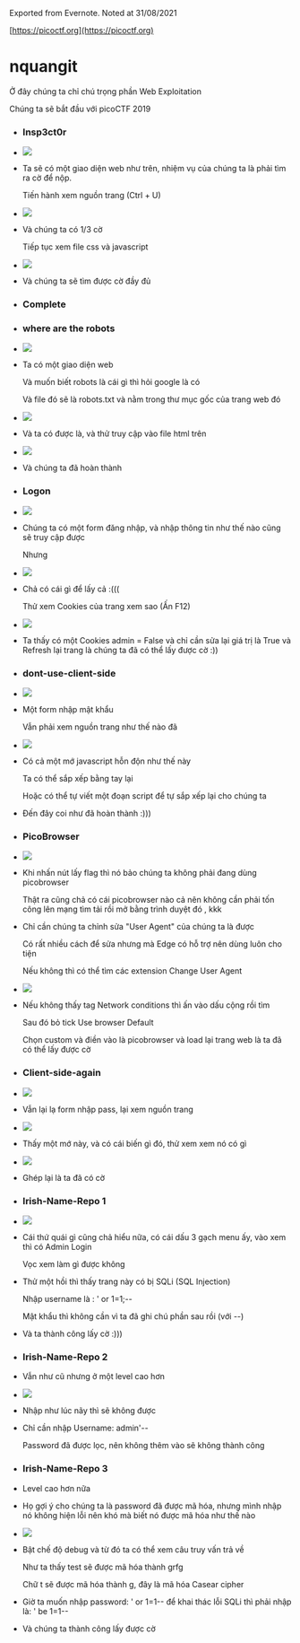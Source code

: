 Exported from Evernote.
Noted at 31/08/2021

[https://picoctf.org](https://picoctf.org)

# nquangit

Ở đây chúng ta chỉ chú trọng phần Web Exploitation

Chúng ta sẽ bắt đầu với picoCTF 2019

- ### Insp3ct0r
    

- ![](https://public.www.evernote.com/resources/s517/19b05475-9bf7-2d56-ff9f-637eab877495)
- Ta sẽ có một giao diện web như trên, nhiệm vụ của chúng ta là phải tìm ra cờ để nộp.
    
    Tiến hành xem nguồn trang (Ctrl + U)
    
- ![](https://public.www.evernote.com/resources/s517/f2b44248-d421-e152-e736-c5363db8b704)
- Và chúng ta có 1/3 cờ
    
    Tiếp tục xem file css và javascript
    
- ![](https://public.www.evernote.com/resources/s517/6ade4881-c7f8-9f3f-a60c-d858075e65a1)
- Và chúng ta sẽ tìm được cờ đầy đủ
    
- ### Complete
    

  

- ### where are the robots
    

- ![](https://public.www.evernote.com/resources/s517/1a2725c7-d404-cc28-9a2c-d042827bc51a)
- Ta có một giao diện web
    
    Và muốn biết robots là cái gì thì hỏi google là có
    
    Và file đó sẽ là robots.txt và nằm trong thư mục gốc của trang web đó
    
- ![](https://public.www.evernote.com/resources/s517/3a7fbe21-ecec-8f3f-f478-1c3a4a4fe3fd)
- Và ta có được là, và thử truy cập vào file html trên
    
- ![](https://public.www.evernote.com/resources/s517/73b7e38b-0088-3391-3630-d4737f170adc)
- Và chúng ta đã hoàn thành
    

- ### Logon
    

- ![](https://public.www.evernote.com/resources/s517/dd6252f9-70ab-c61a-e91c-7b5ebc38e40c)
- Chúng ta có một form đăng nhập, và nhập thông tin như thế nào cũng sẽ truy cập được
    
    Nhưng
    
- ![](https://public.www.evernote.com/resources/s517/65d87fb5-b846-28ee-4200-9c1a517bc4e6)
- Chả có cái gì để lấy cả :(((
    
    Thử xem Cookies của trang xem sao (Ấn F12)
    
- ![](https://public.www.evernote.com/resources/s517/0fb69fda-a9b9-3f1e-8007-2038cfc76a63)
- Ta thấy có một Cookies admin = False và chỉ cần sửa lại giá trị là True và Refresh lại trang là chúng ta đã có thể lấy được cờ :))
    

  

- ### dont-use-client-side
    

- ![](https://public.www.evernote.com/resources/s517/230885bf-c65a-8ecd-f73a-e897ac239001)
- Một form nhập mật khẩu
    
    Vẫn phải xem nguồn trang như thế nào đã
    
- ![](https://public.www.evernote.com/resources/s517/fe32c298-33b7-5864-14f7-f48a1d77308b)
- Có cả một mớ javascript hỗn độn như thế này
    
    Ta có thể sắp xếp bằng tay lại
    
    Hoặc có thể tự viết một đoạn script để tự sắp xếp lại cho chúng ta
    
- Đến đây coi như đã hoàn thành :)))
    

- ### PicoBrowser
    

- ![](https://public.www.evernote.com/resources/s517/463c04df-64dc-3776-b81d-e9c084cebea9)
- Khi nhấn nút lấy flag thì nó bảo chúng ta không phải đang dùng picobrowser
    
    Thật ra cũng chả có cái picobrowser nào cả nên không cần phải tốn công lên mạng tìm tải rồi mở bằng trình duyệt đó , kkk
    
- Chỉ cần chúng ta chỉnh sửa "User Agent" của chúng ta là được
    
    Có rất nhiều cách để sửa nhưng mà Edge có hỗ trợ nên dùng luôn cho tiện
    
    Nếu không thì có thể tìm các extension Change User Agent
    
- ![](https://public.www.evernote.com/resources/s517/a895bd38-1aa3-4d29-07bb-683e13448f97)
- Nếu không thấy tag Network conditions thì ấn vào dấu cộng rồi tìm
    
    Sau đó bỏ tick Use browser Default
    
    Chọn custom và điền vào là picobrowser và load lại trang web là ta đã có thể lấy được cờ
    

- ### Client-side-again
    

- ![](https://public.www.evernote.com/resources/s517/510ee2fa-3284-f1fb-b051-981036fbe08b)
- Vẫn lại lạ form nhập pass, lại xem nguồn trang
    
- ![](https://public.www.evernote.com/resources/s517/c20a653b-fd38-d9be-6dc0-469fd2984f39)
- Thấy một mớ này, và có cái biến gì đó, thử xem xem nó có gì
    
- ![](https://public.www.evernote.com/resources/s517/91ac97ec-0812-dbf0-6159-c6ad7caaff2d)
- Ghép lại là ta đã có cờ
    

- ### Irish-Name-Repo 1
    

- ![](https://public.www.evernote.com/resources/s517/20e81b2a-1d60-625e-b1ba-e5673f64a08f)
- Cái thứ quái gì cũng chả hiểu nữa, có cái dấu 3 gạch menu ấy, vào xem thì có Admin Login
    
    Vọc xem làm gì được không
    
- Thử một hồi thì thấy trang này có bị SQLi (SQL Injection)
    
    Nhập username là : ' or 1=1;--
    
    Mật khẩu thì không cần vì ta đã ghi chú phần sau rồi (với --)
    
- Và ta thành công lấy cờ :)))
    

- ### Irish-Name-Repo 2
    

- Vẫn như cũ nhưng ở một level cao hơn
    
- ![](https://public.www.evernote.com/resources/s517/a57db8cd-d10f-845f-3d30-a38b922aa820)
- Nhập như lúc nãy thì sẽ không được
    
- Chỉ cần nhập Username: admin'--
    
    Password đã được lọc, nên không thêm vào sẽ không thành công
    

- ### Irish-Name-Repo 3
    

- Level cao hơn nữa
    
- Họ gợi ý cho chúng ta là password đã được mã hóa, nhưng mình nhập nó không hiện lỗi nên khó mà biết nó được mã hóa như thế nào
    
- ![](https://public.www.evernote.com/resources/s517/94d53824-970c-76ce-6176-7604fb312e1a)
- Bật chế độ debug và từ đó ta có thể xem câu truy vấn trả về
    
    Như ta thấy test sẽ được mã hóa thành grfg
    
    Chữ t sẽ được mã hóa thành g, đây là mã hóa Casear cipher
    
- Giờ ta muốn nhập password: ' or 1=1-- để khai thác lỗi SQLi thì phải nhập là: ' be 1=1--
    
- Và chúng ta thành công lấy được cờ